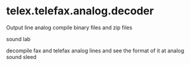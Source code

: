 # telex.telefax.analog.decoder
Output line analog
compile binary files and zip files

sound lab


decompile fax and telefax analog lines and see the format of it at analog sound sleed
